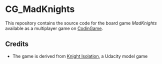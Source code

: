 # CG_MadKnights
This repository contains the source code for the board game _MadKnights_ available as a multiplayer game on [CodinGame](https://codingame.com).


<!---__[Play the game](https://www.codingame.com/multiplayer/bot-programming/impasse)__
- [Comment and upvote](https://www.codingame.com/contribute/view/343356f1616c1e7c6a6619ae239b06f2a7427)
--->
  
## Credits
- The game is derived from [Knight Isolation](https://github.com/udacity/cd0349-adversarial-search), a Udacity model game

